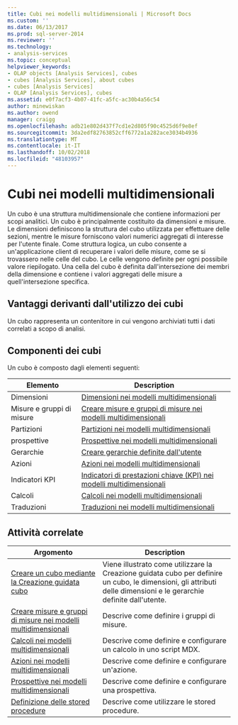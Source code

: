 ```yaml
---
title: Cubi nei modelli multidimensionali | Microsoft Docs
ms.custom: ''
ms.date: 06/13/2017
ms.prod: sql-server-2014
ms.reviewer: ''
ms.technology:
- analysis-services
ms.topic: conceptual
helpviewer_keywords:
- OLAP objects [Analysis Services], cubes
- cubes [Analysis Services], about cubes
- cubes [Analysis Services]
- OLAP [Analysis Services], cubes
ms.assetid: e0f7acf3-4b07-41fc-a5fc-ac30b4a56c54
author: minewiskan
ms.author: owend
manager: craigg
ms.openlocfilehash: adb21e802d437f7cd1e2d805f90c4525d6f9e8ef
ms.sourcegitcommit: 3da2edf82763852cff6772a1a282ace3034b4936
ms.translationtype: MT
ms.contentlocale: it-IT
ms.lasthandoff: 10/02/2018
ms.locfileid: "48103957"
---
```

# <a name="cubes-in-multidimensional-models"></a>Cubi nei modelli multidimensionali
  Un cubo è una struttura multidimensionale che contiene informazioni per scopi analitici. Un cubo è principalmente costituito da dimensioni e misure. Le dimensioni definiscono la struttura del cubo utilizzata per effettuare delle sezioni, mentre le misure forniscono valori numerici aggregati di interesse per l'utente finale. Come struttura logica, un cubo consente a un'applicazione client di recuperare i valori delle misure, come se si trovassero nelle celle del cubo. Le celle vengono definite per ogni possibile valore riepilogato. Una cella del cubo è definita dall'intersezione dei membri della dimensione e contiene i valori aggregati delle misure a quell'intersezione specifica.  
  
## <a name="benefits-of-using-cubes"></a>Vantaggi derivanti dall'utilizzo dei cubi  
 Un cubo rappresenta un contenitore in cui vengono archiviati tutti i dati correlati a scopo di analisi.  
  
## <a name="components-of-cubes"></a>Componenti dei cubi  
 Un cubo è composto dagli elementi seguenti:  
  
|Elemento|Description|  
|-------------|-----------------|  
|Dimensioni|[Dimensioni nei modelli multidimensionali](dimensions-in-multidimensional-models.md)|  
|Misure e gruppi di misure|[Creare misure e gruppi di misure nei modelli multidimensionali](create-measures-and-measure-groups-in-multidimensional-models.md)|  
|Partizioni|[Partizioni nei modelli multidimensionali](partitions-in-multidimensional-models.md)|  
|prospettive|[Prospettive nei modelli multidimensionali](perspectives-in-multidimensional-models.md)|  
|Gerarchie|[Creare gerarchie definite dall'utente](user-defined-hierarchies-create.md)|  
|Azioni|[Azioni nei modelli multidimensionali](actions-in-multidimensional-models.md)|  
|Indicatori KPI|[Indicatori di prestazioni chiave &#40;KPI&#41; nei modelli multidimensionali](key-performance-indicators-kpis-in-multidimensional-models.md)|  
|Calcoli|[Calcoli nei modelli multidimensionali](calculations-in-multidimensional-models.md)|  
|Traduzioni|[Traduzioni nei modelli multidimensionali](translations-in-multidimensional-models-analysis-services.md)|  
  
## <a name="related-tasks"></a>Attività correlate  
  
|Argomento|Description|  
|-----------|-----------------|  
|[Creare un cubo mediante la Creazione guidata cubo](create-a-cube-using-the-cube-wizard.md)|Viene illustrato come utilizzare la Creazione guidata cubo per definire un cubo, le dimensioni, gli attributi delle dimensioni e le gerarchie definite dall'utente.|  
|[Creare misure e gruppi di misure nei modelli multidimensionali](create-measures-and-measure-groups-in-multidimensional-models.md)|Descrive come definire i gruppi di misure.|  
|[Calcoli nei modelli multidimensionali](calculations-in-multidimensional-models.md)|Descrive come definire e configurare un calcolo in uno script MDX.|  
|[Azioni nei modelli multidimensionali](actions-in-multidimensional-models.md)|Descrive come definire e configurare un'azione.|  
|[Prospettive nei modelli multidimensionali](perspectives-in-multidimensional-models.md)|Descrive come definire e configurare una prospettiva.|  
|[Definizione delle stored procedure](../multidimensional-models-extending-olap-stored-procedures/defining-stored-procedures.md)|Descrive come utilizzare le stored procedure.|  
  
  
